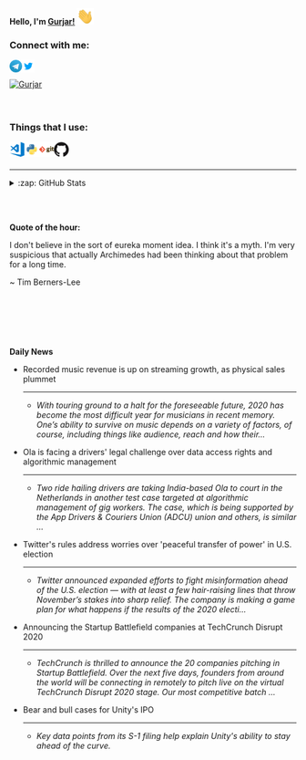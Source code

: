#### Hello, I'm [Gurjar!](https://GurjarKing.github.io) <img src="https://raw.githubusercontent.com/ABSphreak/ABSphreak/master/gifs/Hi.gif" width="30px"></h2>


### Connect with me:

[<img align="left" alt="Gurjar | Telegram" width="22px" src="https://raw.githubusercontent.com/github/explore/80688e429a7d4ef2fca1e82350fe8e3517d3494d/topics/telegram/telegram.png" />][Telegram]
[<img align="left" alt="Gurjar | Twitter" width="22px" src="https://raw.githubusercontent.com/github/explore/80688e429a7d4ef2fca1e82350fe8e3517d3494d/topics/twitter/twitter.png" />][Twitter]
<br >
<br >
<a href="https://github.com/GurjarKing"><img src="https://komarev.com/ghpvc/?username=GurjarKing" alt="Gurjar" /></a> <br />
<br />
<br />
<!-- <br >

![](https://visitor-badge.glitch.me/badge?page_id=GurjarKing)

<br /> -->

### Things that I use:

[<img align="left" alt="Visual Studio Code" width="26px" src="https://raw.githubusercontent.com/github/explore/80688e429a7d4ef2fca1e82350fe8e3517d3494d/topics/visual-studio-code/visual-studio-code.png" />][VSCode]
[<img align="left" alt="Python" width="26px" src="https://raw.githubusercontent.com/github/explore/80688e429a7d4ef2fca1e82350fe8e3517d3494d/topics/python/python.png" />][Python]
[<img align="left" alt="Git" width="26px" src="https://raw.githubusercontent.com/github/explore/80688e429a7d4ef2fca1e82350fe8e3517d3494d/topics/git/git.png" />][Git]
[<img align="left" alt="GitHub" width="26px" src="https://raw.githubusercontent.com/github/explore/78df643247d429f6cc873026c0622819ad797942/topics/github/github.png" />][Github]

<br />
<br />

---
<details>
  <summary>:zap: GitHub Stats</summary>

<img align="left" alt="Gurjar's Github Stats" src="https://github-readme-stats.vercel.app/api?username=GurjarKing&show_icons=true&hide_border=true&count_private=true&include_all_commit=true&theme=algolia" />

</details>

<!-- ### 🔔 My latest tweet
<a href="https://twitter.com/Gurjar_King43" target="_blank">
	<img src="https://github.com/GurjarKing/GurjarKing/raw/master/tweet.png" width="70%" align="center" alt="Click to view on Twitter" title="My latest tweet, as an image"/>
</a> -->
<br>

<pre>

</pre>

**Quote of the hour:**

I don't believe in the sort of eureka moment idea. I think it's a myth. I'm very suspicious that actually Archimedes had been thinking about that problem for a long time.

~ Tim Berners-Lee
<pre>

</pre>
<br>
<pre>


</pre>
<strong>Daily News</strong>
  
  - Recorded music revenue is up on streaming growth, as physical sales plummet
     <hr/>
     
      - *With touring ground to a halt for the foreseeable future, 2020 has become the most difficult year for musicians in recent memory. One’s ability to survive on music depends on a variety of factors, of course, including things like audience, reach and how their…*
     
  - Ola is facing a drivers' legal challenge over data access rights and algorithmic management
      <hr/>
      
      - *Two ride hailing drivers are taking India-based Ola to court in the Netherlands in another test case targeted at algorithmic management of gig workers. The case, which is being supported by the App Drivers & Couriers Union (ADCU) union and others, is similar …*
      
  - Twitter's rules address worries over 'peaceful transfer of power' in U.S. election
      <hr/>
      
      - *Twitter announced expanded efforts to fight misinformation ahead of the U.S. election — with at least a few hair-raising lines that throw November’s stakes into sharp relief. The company is making a game plan for what happens if the results of the 2020 electi…*
      
  - Announcing the Startup Battlefield companies at TechCrunch Disrupt 2020
      <hr/>
      
      - *TechCrunch is thrilled to announce the 20 companies pitching in Startup Battlefield. Over the next five days, founders from around the world will be connecting in remotely to pitch live on the virtual TechCrunch Disrupt 2020 stage. Our most competitive batch …*
       
  - Bear and bull cases for Unity's IPO
      <hr/>
       
       - *Key data points from its S-1 filing help explain Unity's ability to stay ahead of the curve.*
      

<br />

[VSCode]: https://code.visualstudio.com/
[Python]: https://www.python.org/
[Git]: https://git-scm.com/
[Github]: https://github.com/
[Telegram]: https://t.me/Gurjar_King/
[Twitter]: https://twitter.com/Gurjar_King43/
